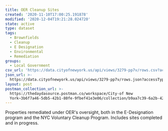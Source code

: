 ```yaml
---
title: OER Cleanup Sites
created: '2020-11-10T17:00:25.191878'
modified: '2020-12-04T19:21:28.024720'
state: active
type: dataset
tags:
  - Brownfields
  - Cleanup
  - E Designation
  - Environmental
  - Remediation
groups:
  - Local Government
csv_url: 'https://data.cityofnewyork.us/api/views/3279-pp7v/rows.csv?accessType=DOWNLOAD'
json_url: >-
  https://data.cityofnewyork.us/api/views/3279-pp7v/rows.json?accessType=DOWNLOAD
layout: post
postman_collection_url: >-
  https://thedaydasource.postman.co/workspace/City-of New
  York~3b6f7a46-5db5-42b1-80fe-9fbef41e3e06/collection/b9aa7c39-6a2b-42c7-a1bc-07be3f3ec49a
---
```

Properties remediated under OER's oversight, both in the E-Designation program and the NYC Voluntary Cleanup Program.  Includes sites completed and in progress.

